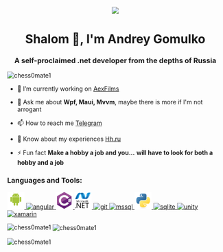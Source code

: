 
<p align='center'>
  <img src='https://th.bing.com/th/id/OIG.ix6Z3jGAJwao_5kTMWUu?pid=ImgGn'>
</p>

<h1 align="center">Shalom 👋, I'm Andrey Gomulko</h1>
<h3 align="center">A self-proclaimed .net developer from the depths of Russia</h3>

<p align="left"> <img src="https://komarev.com/ghpvc/?username=chess0mate1&label=Profile%20views&color=0e75b6&style=flat" alt="chess0mate1" /> </p>

- 🔭 I’m currently working on [AexFilms](https://github.com/Chess0mate1/AexFilms)

- 💬 Ask me about **Wpf, Maui, Mvvm**, maybe there is more if I'm not arrogant

- 📫 How to reach me [Telegram](https://t.me/andrey_gomulko)

- 📄 Know about my experiences [Hh.ru](https://hh.ru/resume/6e82df73ff0b0db3320039ed1f6a506e39425a)

- ⚡ Fun fact **Make a hobby a job and you...**
  **will have to look for both a hobby and a job**

<h3 align="left">Languages and Tools:</h3>
<p align="left"> <a href="https://developer.android.com" target="_blank" rel="noreferrer"> <img src="https://raw.githubusercontent.com/devicons/devicon/master/icons/android/android-original-wordmark.svg" alt="android" width="40" height="40"/> </a> <a href="https://angular.io" target="_blank" rel="noreferrer"> <img src="https://angular.io/assets/images/logos/angular/angular.svg" alt="angular" width="40" height="40"/> </a> <a href="https://www.w3schools.com/cs/" target="_blank" rel="noreferrer"> <img src="https://raw.githubusercontent.com/devicons/devicon/master/icons/csharp/csharp-original.svg" alt="csharp" width="40" height="40"/> </a> <a href="https://dotnet.microsoft.com/" target="_blank" rel="noreferrer"> <img src="https://raw.githubusercontent.com/devicons/devicon/master/icons/dot-net/dot-net-original-wordmark.svg" alt="dotnet" width="40" height="40"/> </a> <a href="https://git-scm.com/" target="_blank" rel="noreferrer"> <img src="https://www.vectorlogo.zone/logos/git-scm/git-scm-icon.svg" alt="git" width="40" height="40"/> </a> <a href="https://www.microsoft.com/en-us/sql-server" target="_blank" rel="noreferrer"> <img src="https://www.svgrepo.com/show/303229/microsoft-sql-server-logo.svg" alt="mssql" width="40" height="40"/> </a> <a href="https://www.python.org" target="_blank" rel="noreferrer"> <img src="https://raw.githubusercontent.com/devicons/devicon/master/icons/python/python-original.svg" alt="python" width="40" height="40"/> </a> <a href="https://www.sqlite.org/" target="_blank" rel="noreferrer"> <img src="https://www.vectorlogo.zone/logos/sqlite/sqlite-icon.svg" alt="sqlite" width="40" height="40"/> </a> <a href="https://unity.com/" target="_blank" rel="noreferrer"> <img src="https://www.vectorlogo.zone/logos/unity3d/unity3d-icon.svg" alt="unity" width="40" height="40"/> </a> <a href="https://dotnet.microsoft.com/apps/xamarin" target="_blank" rel="noreferrer"> <img src="https://raw.githubusercontent.com/detain/svg-logos/780f25886640cef088af994181646db2f6b1a3f8/svg/xamarin.svg" alt="xamarin" width="40" height="40"/> </a> </p>

<p><img align="left" src="https://github-readme-stats.vercel.app/api/top-langs?username=chess0mate1&show_icons=true&locale=en&layout=compact&theme=tokyonight" alt="chess0mate1" /></p>

<p>&nbsp;<img align="center" src="https://github-readme-stats.vercel.app/api?username=chess0mate1&show_icons=true&locale=en&theme=tokyonight" alt="chess0mate1" /></p>

<p><img align="center" src="https://github-readme-streak-stats.herokuapp.com/?user=chess0mate1&theme=tokyonight" alt="chess0mate1" /></p>
